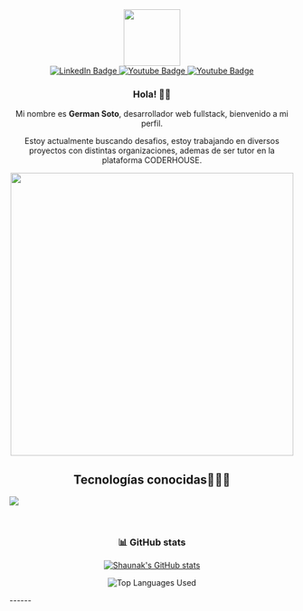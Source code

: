 [I believe in center aligned 🤲]: #

<div align="center">
  
[this is for the picture]: #	
<div id="header">
<img src="https://media.giphy.com/media/M9gbBd9nbDrOTu1Mqx/giphy.gif" width="100"/>
</div>
  
[badges i got it from shields.io ... anyone can copy and paste the link and change the parameters to test out, atleast thats how i did it]: #  
<div id="badges">
<a href="https://www.linkedin.com/in/gzulet/">
  <img src="https://img.shields.io/badge/LinkedIn-blue?style=for-the-badge&logo=linkedin&logoColor=white" alt="LinkedIn Badge"/>
</a>
<a href="mailto:german.alejandrozulet@gmail.com">
  <img src="https://img.shields.io/badge/Gmail-white?style=for-the-badge&logo=gmail&logoColor=red" alt="Youtube Badge"/>
</a>
<a href="https://leetcode.com/aqchandra15/">
  <img src="https://img.shields.io/badge/Leetcode-black?style=for-the-badge&logo=leetcode&logoColor=yellow" alt="Youtube Badge"/>
</a>
</div>


### Hola! 👋🎉

Mi nombre es **German Soto**, desarrollador web fullstack, bienvenido a mi perfil.

Estoy actualmente buscando desafios, estoy trabajando en diversos proyectos con distintas organizaciones, ademas de ser tutor en la plataforma CODERHOUSE.


<img src="https://media.giphy.com/media/L8K62iTDkzGX6/giphy.gif" width="500" />
  
<h2 >Tecnologías conocidas👨🏻‍💻</h2>
<!--tech stack icons-->
<p align="left">
  <a href="https://skillicons.dev">
    <img src="https://skillicons.dev/icons?i=c,java,css,html,js,nodejs,firebase,git,github,docker,postman,vscode,bash,linux,neovim,vim,nextjs,reactjs,mongodb,postgresql,tailwindcss,redux,mocha,swagger&perline=12" />
  </a>
</p>
<br>

### :bar_chart: GitHub stats

[i got this from a github repo: anuraghazra/github-readme-stats it was nice actually big shoutout to him]: #

[![Shaunak's GitHub stats](https://github-readme-stats.vercel.app/api?username=Gerzulet&count_private=true&show_icons=true&theme=dark)](https://github.com/Gerzulet/github-readme-stats)

![Top Languages Used](https://github-readme-stats.vercel.app/api/top-langs/?username=Gerzulett&show_icons=true&theme=dark)

 
</div>
------



